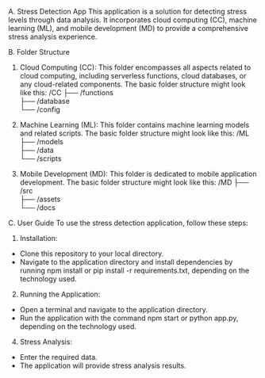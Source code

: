 A. Stress Detection App
This application is a solution for detecting stress levels through data analysis. It incorporates cloud computing (CC), machine learning (ML), and mobile development (MD) to provide a comprehensive stress analysis experience.

B. Folder Structure
1. Cloud Computing (CC):
This folder encompasses all aspects related to cloud computing, including serverless functions, cloud databases, or any cloud-related components. The basic folder structure might look like this:
/CC
├── /functions     
├── /database     
└── /config       

3. Machine Learning (ML):
This folder contains machine learning models and related scripts. The basic folder structure might look like this:
/ML
├── /models        
├── /data          
└── /scripts 

5. Mobile Development (MD):
This folder is dedicated to mobile application development. The basic folder structure might look like this:
/MD
├── /src           
├── /assets        
└── /docs
        
C. User Guide
To use the stress detection application, follow these steps:
1. Installation:
- Clone this repository to your local directory.
- Navigate to the application directory and install dependencies by running npm install or pip install -r requirements.txt, depending on the technology used.

2. Running the Application:
- Open a terminal and navigate to the application directory.
- Run the application with the command npm start or python app.py, depending on the technology used.

4. Stress Analysis:
- Enter the required data.
- The application will provide stress analysis results.
